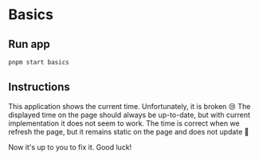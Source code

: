 # Basics

## Run app

```bash
pnpm start basics
```

## Instructions

This application shows the current time. Unfortunately, it is broken 😢 The displayed time on the page should always be up-to-date, but with current implementation it does not seem to work. The time is correct when we refresh the page, but it remains static on the page and does not update 🤔

Now it's up to you to fix it. Good luck!
